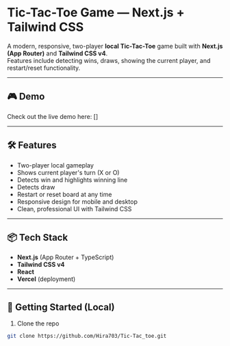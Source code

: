 # Tic-Tac-Toe Game — Next.js + Tailwind CSS

A modern, responsive, two-player **local Tic-Tac-Toe** game built with **Next.js (App Router)** and **Tailwind CSS v4**.  
Features include detecting wins, draws, showing the current player, and restart/reset functionality.

---

## 🎮 Demo
Check out the live demo here: []

---

## 🛠 Features
- Two-player local gameplay  
- Shows current player's turn (X or O)  
- Detects win and highlights winning line  
- Detects draw  
- Restart or reset board at any time  
- Responsive design for mobile and desktop  
- Clean, professional UI with Tailwind CSS  

---

## 📦 Tech Stack
- **Next.js** (App Router + TypeScript)  
- **Tailwind CSS v4**  
- **React**  
- **Vercel** (deployment)

---

## 🚀 Getting Started (Local)
1. Clone the repo
```bash
git clone https://github.com/Hira703/Tic-Tac_toe.git
```
